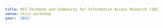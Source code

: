 ```yaml
---
title: NII Testbeds and Community for Information Access Research (2011)
venue: ntcir_workshop
year: '2011'
---
```

